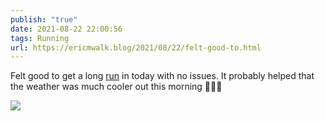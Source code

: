 ```yaml
---
publish: "true"
date: 2021-08-22 22:00:56
tags: Running
url: https://ericmwalk.blog/2021/08/22/felt-good-to.html
---
```


Felt good to get a long [run](https://www.strava.com/activities/5835317630) in today with no issues. It probably helped that the weather was much cooler out this morning 🏃🏻‍♂️


![](https://ericmwalk.blog/uploads/2021/9607436e2f.jpg)